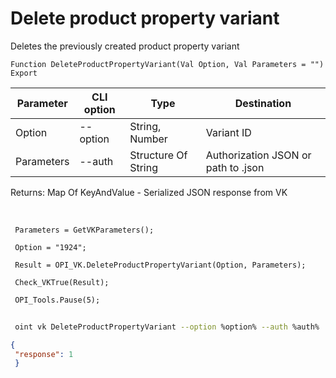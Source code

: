 ﻿---
sidebar_position: 7
---

# Delete product property variant
 Deletes the previously created product property variant



`Function DeleteProductPropertyVariant(Val Option, Val Parameters = "") Export`

 | Parameter | CLI option | Type | Destination |
 |-|-|-|-|
 | Option | --option | String, Number | Variant ID |
 | Parameters | --auth | Structure Of String | Authorization JSON or path to .json |

 
 Returns: Map Of KeyAndValue - Serialized JSON response from VK

<br/>




```bsl title="Code example"
 Parameters = GetVKParameters();
 
 Option = "1924";
 
 Result = OPI_VK.DeleteProductPropertyVariant(Option, Parameters);
 
 Check_VKTrue(Result);
 
 OPI_Tools.Pause(5);
```
	


```sh title="CLI command example"
 
 oint vk DeleteProductPropertyVariant --option %option% --auth %auth%

```

```json title="Result"
{
 "response": 1
 }
```
